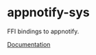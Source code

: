 # appnotify-sys #
FFI bindings to appnotify.

[Documentation](https://retep998.github.io/doc/appnotify-sys/)
